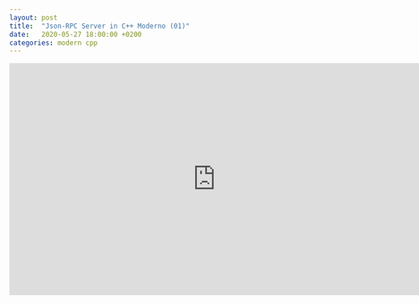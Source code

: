 ```yaml
---
layout: post
title:  "Json-RPC Server in C++ Moderno (01)"
date:   2020-05-27 18:00:00 +0200
categories: modern cpp
---
```

<iframe width="736" height="414" src="https://www.youtube.com/embed/ZuSg7JM4CiE" frameborder="0" allowfullscreen></iframe>
